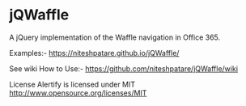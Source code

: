 # jQWaffle
A jQuery implementation of the Waffle navigation in Office 365.

Examples:-
https://niteshpatare.github.io/jQWaffle/

See wiki How to Use:-
https://github.com/niteshpatare/jQWaffle/wiki

License
Alertify is licensed under MIT http://www.opensource.org/licenses/MIT
